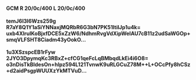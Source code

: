 #### GCM R 20/0c/400 L 20/0c/400
**temJ6I3l6Wzs259g**<br/>**R7aY8Q1Y1aSiYNNaxjMQRbR6G3bN7PK51ltiIJp1u4k=**<br/>**uxb4XlruIKoBjxfDCE5xZzW6/NdhmRvgVdXipWelAU7cB11z2udSaWGOp+smqVLFSHT8Ciadm43yOokO...**<br/><br/>
**1u3XSzspcEB1rFyw**<br/>**2JYO3DpymqKc3RBxZ+cfCG1qeFcLqBMbqdLkEi4i6O8=**<br/>**o3nDisTkBIdesOn+hlpz594L121TvnwK9uRLGCuZ78M++L+OCcPfy8hCSz+d2aidPsgpWUUXzYkMTVuD...**